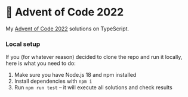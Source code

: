 # 🎄 Advent of Code 2022

My [Advent of Code 2022](https://adventofcode.com/2022/) solutions on TypeScript.

### Local setup

If you (for whatever reason) decided to clone the repo and run it locally, here is what you need to do:

1. Make sure you have Node.js 18 and npm installed
2. Install dependencies with `npm i`
3. Run `npm run test` – it will execute all solutions and check results